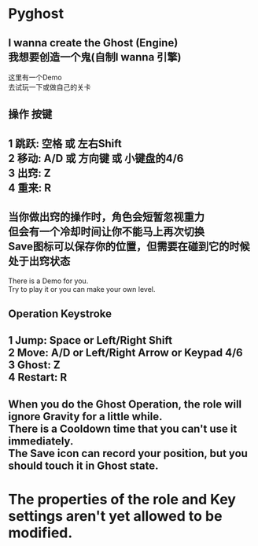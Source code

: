 # Pyghost
I wanna create the Ghost (Engine)<br>
我想要创造一个鬼(自制I wanna 引擎)
--
这里有一个Demo<br>
去试玩一下或做自己的关卡<br>
##   操作            按键<br>
1   跳跃:   空格  或 左右Shift<br>
2   移动:   A/D   或 方向键     或 小键盘的4/6<br>
3   出窍:   Z<br>
4   重来:   R<br>
--
当你做出窍的操作时，角色会短暂忽视重力<br>
但会有一个冷却时间让你不能马上再次切换<br>
Save图标可以保存你的位置，但需要在碰到它的时候处于出窍状态<br>
--
There is a Demo for you.<br>
Try to play it or you can make your own level.<br>
## Operation           Keystroke<br>
1   Jump:     Space or Left/Right Shift<br>
2   Move:     A/D   or Left/Right Arrow or Keypad 4/6<br>
3   Ghost:    Z<br>
4   Restart:  R<br>
--
When you do the Ghost Operation, the role will ignore Gravity for a little while.<br>
There is a Cooldown time that you can't use it immediately.<br>
The Save icon can record your position, but you should touch it in Ghost state.<br>
--
# The properties of the role and Key settings aren't yet allowed to be modified.<br>
